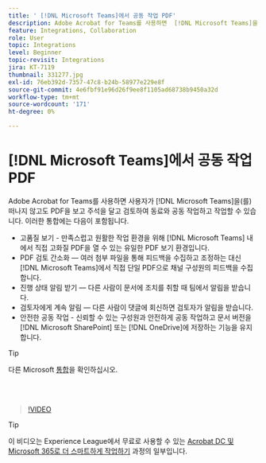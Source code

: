```yaml
---
title: ' [!DNL Microsoft Teams]에서 공동 작업 PDF'
description: Adobe Acrobat for Teams를 사용하면  [!DNL Microsoft Teams]을(를) 떠나지 않고도 PDF을 보고 주석을 달고 검토하여 동료와 공동 작업하고 작업할 수 있습니다.
feature: Integrations, Collaboration
role: User
topic: Integrations
level: Beginner
topic-revisit: Integrations
jira: KT-7119
thumbnail: 331277.jpg
exl-id: 76eb392d-7357-47c8-b24b-58977e229e8f
source-git-commit: 4e6fbf91e96d26f9ee8f1105ad68738b9450a32d
workflow-type: tm+mt
source-wordcount: '171'
ht-degree: 0%

---
```


# [!DNL Microsoft Teams]에서 공동 작업 PDF

Adobe Acrobat for Teams를 사용하면 사용자가 [!DNL Microsoft Teams]을(를) 떠나지 않고도 PDF을 보고 주석을 달고 검토하여 동료와 공동 작업하고 작업할 수 있습니다. 이러한 통합에는 다음이 포함됩니다.

* 고품질 보기 - 만족스럽고 원활한 작업 환경을 위해 [!DNL Microsoft Teams] 내에서 직접 고화질 PDF을 열 수 있는 유일한 PDF 보기 환경입니다.
* PDF 검토 간소화 — 여러 첨부 파일을 통해 피드백을 수집하고 조정하는 대신 [!DNL Microsoft Teams]에서 직접 단일 PDF으로 채널 구성원의 피드백을 수집합니다.
* 진행 상태 알림 받기 — 다른 사람이 문서에 조치를 취할 때 팀에서 알림을 받습니다.
* 검토자에게 계속 알림 — 다른 사람이 댓글에 회신하면 검토자가 알림을 받습니다.
* 안전한 공동 작업 - 신뢰할 수 있는 구성원과 안전하게 공동 작업하고 문서 버전을 [!DNL Microsoft SharePoint] 또는 [!DNL OneDrive]에 저장하는 기능을 유지합니다.

>[!TIP]
>
>다른 Microsoft [통합](../integrate/integrate-overview.md#microsoft)을 확인하십시오.

<br> 

>[!VIDEO](https://video.tv.adobe.com/v/331277?quality=12&learn=on&hidetitle=true)

>[!TIP]
>
>이 비디오는 Experience League에서 무료로 사용할 수 있는 [Acrobat DC 및 Microsoft 365로 더 스마트하게 작업하기](https://experienceleague.adobe.com/?recommended=Acrobat-U-1-2021.microsoft365) 과정의 일부입니다.
